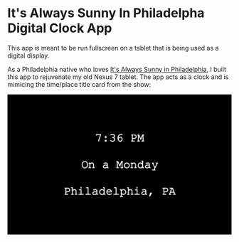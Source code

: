 # It's Always Sunny In Philadelpha Digital Clock App

This app is meant to be run fullscreen on a tablet that is being used as 
a digital display. 

As a Philadelphia native who loves [It's Always Sunny in 
Philadelphia](https://en.wikipedia.org/wiki/It%27s_Always_Sunny_in_Philadelphia), 
I built this app to rejuvenate my old Nexus 7 tablet. The app acts as 
a clock and is mimicing the time/place title card from the show:

![screenshot](Screenshot.png)
